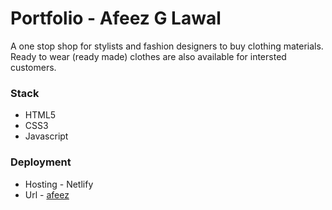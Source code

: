 # Portfolio - Afeez G Lawal
A one stop shop for stylists and fashion designers to buy clothing materials. Ready to wear (ready made) clothes are also available for intersted customers.

### Stack
- HTML5
- CSS3
- Javascript

### Deployment
- Hosting - Netlify
- Url - [afeez](https://afeezgl.netlify.com)